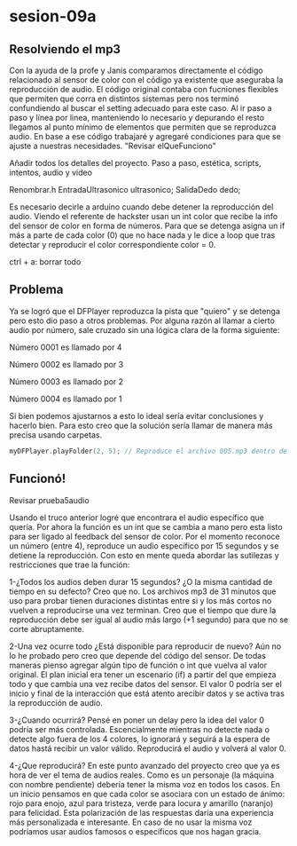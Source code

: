 # sesion-09a

## Resolviendo el mp3
Con la ayuda de la profe y Janis comparamos directamente el código relacionado al sensor de color con el código ya existente que aseguraba la reproducción de audio. El código original contaba con fucniones flexibles que permiten que corra en distintos sistemas pero nos terminó confundiendo al buscar el setting adecuado para este caso. Al ir paso a paso y línea por linea, manteniendo lo necesario y depurando el resto llegamos al punto mínimo de elementos que permiten que se reproduzca audio. En base a ese código trabajaré y agregaré condiciones para que se ajuste a nuestras necesidades. "Revisar elQueFunciono"


Añadir todos los detalles del proyecto.
Paso a paso, estética, scripts, intentos, audio y video

Renombrar.h
EntradaUltrasonico ultrasonico;
SalidaDedo dedo;

Es necesario decirle a arduino cuando debe detener la reproducción del audio. Viendo el referente de hackster usan un int color que recibe la info del 
sensor de color en forma de números. Para que se detenga asigna un if más a parte de cada color (0) que no hace nada y le dice a loop que tras detectar 
y reproducir el color correspondiente color = 0.

ctrl + a: borrar todo

## Problema 

Ya se logró que el DFPlayer reproduzca la pista que "quiero" y se detenga pero esto dio paso a otros problemas. Por alguna razón al llamar a cierto audio por 
número, sale cruzado sin una lógica clara de la forma siguiente:

Número 0001 es llamado por 4

Número 0002 es llamado por 3

Número 0003 es llamado por 2

Número 0004 es llamado por 1

Si bien podemos ajustarnos a esto lo ideal sería evitar conclusiones y hacerlo bien. Para esto creo que la solución sería llamar de manera más precisa usando
carpetas.

```cpp
myDFPlayer.playFolder(2, 5); // Reproduce el archivo 005.mp3 dentro de la carpeta /02/

```

## Funcionó!

Revisar prueba5audio

Usando el truco anterior logré que encontrara el audio específico que quería. Por ahora la función es un int que se cambia a mano pero esta listo para ser ligado al feedback del sensor de color. Por el momento reconoce un número (entre 4), reproduce un audio específico por 15 segundos y se detiene la reproducción. Con esto en mente queda abordar las sutilezas y restricciones que trae la función:

1-¿Todos los audios deben durar 15 segundos? ¿O la misma cantidad de tiempo en su defecto? Creo que no. Los archivos mp3 de 31 minutos que uso para probar tienen duraciones distintas entre si y los más cortos no vuelven a reproducirse una vez terminan. Creo que el tiempo que dure la reproducción debe ser igual al audio más largo (+1 segundo) para que no se corte abruptamente. 

2-Una vez ocurre todo ¿Está disponible para reproducir de nuevo? Aún no lo he probado pero creo que depende del código del sensor. De todas maneras pienso agregar algún tipo de función o int que vuelva al valor original. El plan inicial era tener un escenario (if) a partir del que empieza todo y que cambia una vez recibe datos del sensor. El valor 0 podría ser el inicio y final de la interacción que está atento arecibir datos y se activa tras la reproducción de audio.

3-¿Cuando ocurrirá? Pensé en poner un delay pero la idea del valor 0 podría ser más controlada. Escencialmente mientras no detecte nada o detecte algo fuera de los 4 colores, lo ignorará y seguirá a la espera de datos hastá recibir un valor válido. Reproducirá el audio y volverá al valor 0.

4-¿Que reproducirá? En este punto avanzado del proyecto creo que ya es hora de ver el tema de audios reales. Como es un personaje (la máquina con nombre pendiente) debería tener la misma voz en todos los casos. En un inicio pensamos en que cada color se asociara con un estado de ánimo: rojo para enojo, azul para tristeza, verde para locura y amarillo (naranjo) para felicidad. Esta polarización de las respuestas daría una experiencia más personalizada e interesante. En caso de no usar la misma voz podríamos usar audios famosos o específicos que nos hagan gracia.

